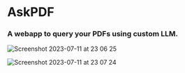 # AskPDF
### A webapp to query your PDFs using custom LLM.
![Screenshot 2023-07-11 at 23 06 25](https://github.com/Avinash-Singh-G/AskPDF/assets/74002584/0e7f14eb-5d0c-4283-b6ac-569c49543b7b)

![Screenshot 2023-07-11 at 23 07 24](https://github.com/Avinash-Singh-G/AskPDF/assets/74002584/6bebdb47-1192-4f19-b256-fcdc390f8498)
